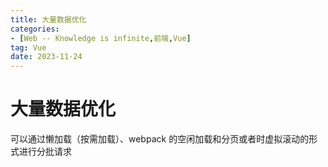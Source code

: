 ```yaml
---
title: 大量数据优化
categories: 
- [Web -- Knowledge is infinite,前端,Vue]
tag: Vue
date: 2023-11-24
---
```

# 大量数据优化
可以通过懒加载（按需加载）、webpack 的空闲加载和分页或者时虚拟滚动的形式进行分批请求
